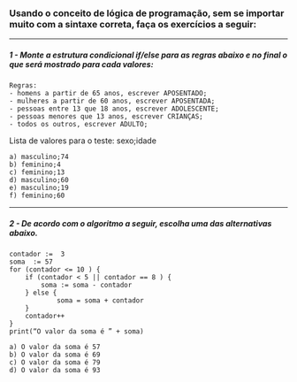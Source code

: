 
### Usando o conceito de lógica de programação, sem se importar muito com a sintaxe correta, faça os exercícios a seguir:
---

##### 1 - Monte a estrutura condicional if/else para as regras abaixo e no final o que será mostrado para cada valores:

    Regras:
	- homens a partir de 65 anos, escrever APOSENTADO;
	- mulheres a partir de 60 anos, escrever APOSENTADA;
	- pessoas entre 13 que 18 anos, escrever ADOLESCENTE;
	- pessoas menores que 13 anos, escrever CRIANÇAS;
	- todos os outros, escrever ADULTO;

Lista de valores para o teste: sexo;idade
	
	a) masculino;74
	b) feminino;4
	c) feminino;13
	d) masculino;60
	e) masculino;19
	f) feminino;60

---

##### 2 - De acordo com o algoritmo a seguir, escolha uma das alternativas abaixo.
```
contador :=  3
soma  := 57
for (contador <= 10 ) {
	if (contador < 5 || contador == 8 ) {
		soma := soma - contador
    } else {
            soma = soma + contador
    }
	contador++
} 
print(“O valor da soma é ” + soma)
```

	a) O valor da soma é 57
	b) O valor da soma é 69
	c) O valor da soma é 79
	d) O valor da soma é 93

